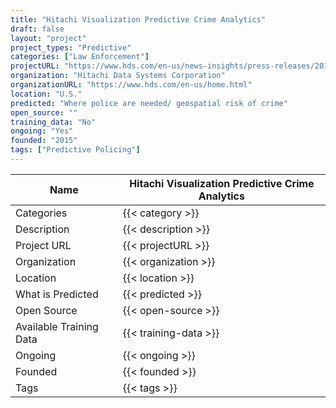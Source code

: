 ```yaml
---
title: "Hitachi Visualization Predictive Crime Analytics"
draft: false
layout: "project"
project_types: "Predictive"
categories: ["Law Enforcement"]
projectURL: "https://www.hds.com/en-us/news-insights/press-releases/2015/gl150928.html"
organization: "Hitachi Data Systems Corporation"
organizationURL: "https://www.hds.com/en-us/home.html"
location: "U.S."
predicted: "Where police are needed/ geospatial risk of crime"
open_source: ""
training_data: "No"
ongoing: "Yes"
founded: "2015"
tags: ["Predictive Policing"]
---
```



Name                    |  Hitachi Visualization Predictive Crime Analytics    
------------------------|----
Categories              | {{< category >}} 
Description             | {{< description >}} 
Project URL             | {{< projectURL >}} 
Organization            | {{< organization >}} 
Location                | {{< location >}} 
What is Predicted       | {{< predicted >}} 
Open Source             | {{< open-source >}} 
Available Training Data | {{< training-data >}}
Ongoing                 | {{< ongoing >}} 
Founded                 | {{< founded >}} 
Tags                    | {{< tags >}} 
